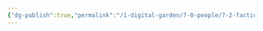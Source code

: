 ```yaml
---
{"dg-publish":true,"permalink":"/1-digital-garden/7-0-people/7-2-factions/07-2-11-the-magical-creatures-equality-foundation/"}
---
```


